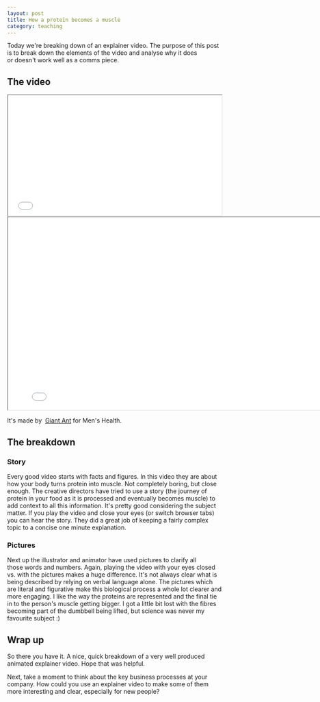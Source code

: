 ```yaml
---
layout: post
title: How a protein becomes a muscle
category: teaching
---
```


Today we're breaking down of an explainer video. The purpose of this post is to break down the elements of the video and analyse&nbsp;why it&nbsp;does or&nbsp;doesn't work well as a comms piece.

## The video

<iframe src="//player.vimeo.com/video/88268560"  width="500" height="281" webkitallowfullscreen="" mozallowfullscreen="" allowfullscreen="" class="show-on-mobile">
</iframe>

<iframe src="//player.vimeo.com/video/88268560"  width="800" height="450" webkitallowfullscreen="" mozallowfullscreen="" allowfullscreen="" class="show-on-phablet">
</iframe>


It's made by&nbsp;
<a href="http://www.giantant.ca/" target="_blank">Giant Ant</a> for Men's Health.

## The breakdown
### Story

Every good video starts with facts and figures. In this video they are about how your body turns protein into muscle. Not completely boring, but close enough. The creative directors have tried to use a story (the journey of protein in your food as it is processed and eventually becomes muscle) to add context to all this information. It's pretty good considering the subject matter. If you play the video and close your eyes (or switch browser tabs) you can hear the story. They did a great job of keeping a fairly complex topic to a concise one minute explanation.

### Pictures

Next up the illustrator and animator&nbsp;have used pictures to clarify all those&nbsp;words and numbers. Again, playing the video with your eyes closed vs. with the pictures makes a huge difference. It's not always clear what is being described by relying on verbal language alone. The pictures which are literal and figurative make this biological process a whole lot clearer and more engaging. I like the way the proteins are represented and the final tie in to the person's muscle getting bigger. I got a little bit lost with the fibres becoming part of the dumbbell being lifted, but science was never my favourite subject :)

## Wrap up

So there you have it. A nice, quick breakdown of a very well produced animated explainer video. Hope that was helpful.

Next,&nbsp;take a moment to think about the key&nbsp;business processes at your company. How could you use an explainer video to make some of&nbsp;them more interesting and clear, especially for new people?
